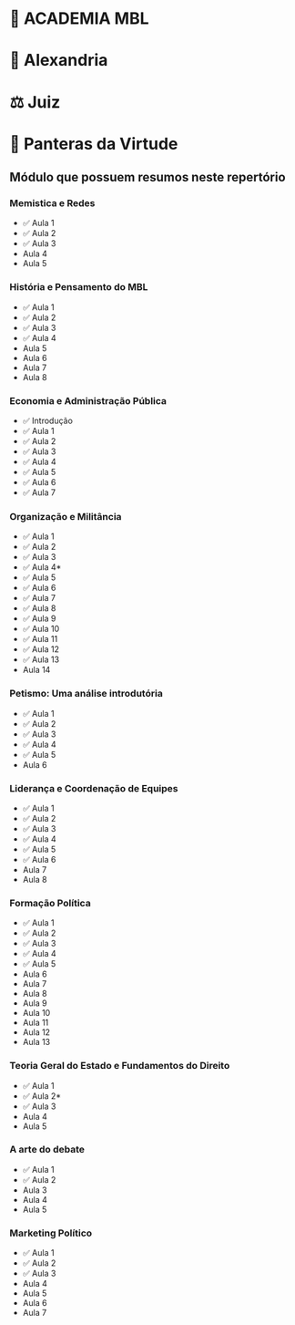 # 🏫 ACADEMIA MBL
# 🗼 Alexandria
# ⚖️ Juiz
# 🐯 Panteras da Virtude


## Módulo que possuem resumos neste repertório 
### Memistica e Redes
- ✅ Aula 1 
- ✅ Aula 2
- ✅ Aula 3
-  Aula 4
-  Aula 5


### História e Pensamento do MBL
- ✅ Aula 1 
- ✅ Aula 2
- ✅ Aula 3
- ✅ Aula 4
-  Aula 5
-  Aula 6
-  Aula 7
-  Aula 8


### Economia e Administração Pública
- ✅ Introdução 
- ✅ Aula 1
- ✅ Aula 2
- ✅ Aula 3
- ✅ Aula 4
- ✅ Aula 5
- ✅ Aula 6
- ✅ Aula 7

### Organização e Militância
- ✅ Aula 1 
- ✅ Aula 2
- ✅ Aula 3
- ✅ Aula 4*
- ✅ Aula 5
- ✅ Aula 6
- ✅ Aula 7
- ✅ Aula 8
- ✅ Aula 9
- ✅ Aula 10
- ✅ Aula 11
- ✅ Aula 12
- ✅ Aula 13
- Aula 14


### Petismo: Uma análise introdutória
- ✅ Aula 1 
- ✅ Aula 2
- ✅ Aula 3
- ✅ Aula 4
- ✅ Aula 5
- Aula 6

### Liderança e Coordenação de Equipes
- ✅ Aula 1 
- ✅ Aula 2
- ✅ Aula 3
- ✅ Aula 4
- ✅ Aula 5
- ✅ Aula 6
- Aula 7
- Aula 8

### Formação Política
- ✅ Aula 1 
- ✅ Aula 2
- ✅ Aula 3
- ✅ Aula 4
- ✅ Aula 5
- Aula 6
- Aula 7
- Aula 8
- Aula 9
- Aula 10
- Aula 11
- Aula 12
- Aula 13

### Teoria Geral do Estado e Fundamentos do Direito
- ✅ Aula 1 
- ✅ Aula 2*
- ✅ Aula 3
- Aula 4
- Aula 5

### A arte do debate
- ✅ Aula 1 
- ✅ Aula 2
- Aula 3
- Aula 4
- Aula 5

### Marketing Político
- ✅ Aula 1 
- ✅ Aula 2
- ✅ Aula 3
- Aula 4
- Aula 5
- Aula 6
- Aula 7
